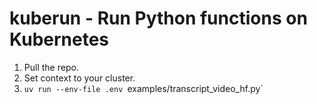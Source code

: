 # kuberun - Run Python functions on Kubernetes

1. Pull the repo.
1. Set context to your cluster.
3. `uv run --env-file .env `examples/transcript_video_hf.py`